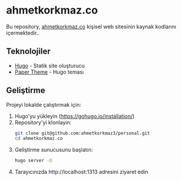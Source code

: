 # ahmetkorkmaz.co

Bu repository, [ahmetkorkmaz.co](https://ahmetkorkmaz.co) kişisel web sitesinin kaynak kodlarını içermektedir..

## Teknolojiler

- [Hugo](https://gohugo.io/) - Statik site oluşturucu
- [Paper Theme](https://github.com/nanxiaobei/hugo-paper) - Hugo teması

## Geliştirme

Projeyi lokalde çalıştırmak için:

1. Hugo'yu yükleyin (https://gohugo.io/installation/)
2. Repository'yi klonlayın:
   ```bash
   git clone git@github.com:ahmetkorkmaz3/personal.git
   cd ahmetkorkmaz.co
   ```
3. Geliştirme sunucusunu başlatın:
   ```bash
   hugo server -D
   ```
4. Tarayıcınızda http://localhost:1313 adresini ziyaret edin
